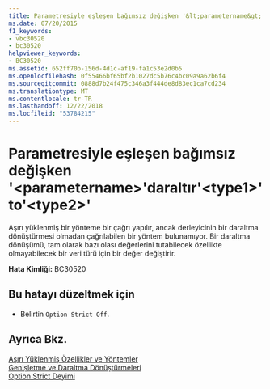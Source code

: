 ```yaml
---
title: Parametresiyle eşleşen bağımsız değişken '&lt;parametername&gt;'daraltır'&lt;type1&gt;'to'&lt;type2&gt;'
ms.date: 07/20/2015
f1_keywords:
- vbc30520
- bc30520
helpviewer_keywords:
- BC30520
ms.assetid: 652ff70b-156d-4d1c-af19-fa1c53e2d0b5
ms.openlocfilehash: 0f55466bf65bf2b1027dc5b76c4bc09a9a62b6f4
ms.sourcegitcommit: 0888d7b24f475c346a3f444de8d83ec1ca7cd234
ms.translationtype: MT
ms.contentlocale: tr-TR
ms.lasthandoff: 12/22/2018
ms.locfileid: "53784215"
---
```

# <a name="argument-matching-parameter-ltparameternamegt-narrows-from-lttype1gt-to-lttype2gt"></a>Parametresiyle eşleşen bağımsız değişken '&lt;parametername&gt;'daraltır'&lt;type1&gt;'to'&lt;type2&gt;'
Aşırı yüklenmiş bir yönteme bir çağrı yapılır, ancak derleyicinin bir daraltma dönüştürmesi olmadan çağrılabilen bir yöntem bulunamıyor. Bir daraltma dönüşümü, tam olarak bazı olası değerlerini tutabilecek özellikte olmayabilecek bir veri türü için bir değer değiştirir.  
  
 **Hata Kimliği:** BC30520  
  
## <a name="to-correct-this-error"></a>Bu hatayı düzeltmek için  
  
-   Belirtin `Option Strict Off`.  
  
## <a name="see-also"></a>Ayrıca Bkz.  
 [Aşırı Yüklenmiş Özellikler ve Yöntemler](../../visual-basic/programming-guide/language-features/objects-and-classes/overloaded-properties-and-methods.md)  
 [Genişletme ve Daraltma Dönüştürmeleri](../../visual-basic/programming-guide/language-features/data-types/widening-and-narrowing-conversions.md)  
 [Option Strict Deyimi](../../visual-basic/language-reference/statements/option-strict-statement.md)
